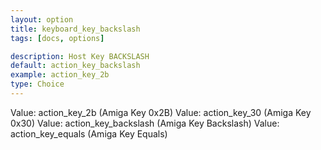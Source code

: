 ```yaml
---
layout: option
title: keyboard_key_backslash
tags: [docs, options]

description: Host Key BACKSLASH
default: action_key_backslash
example: action_key_2b
type: Choice
---
```


Value: action_key_2b (Amiga Key 0x2B)
Value: action_key_30 (Amiga Key 0x30)
Value: action_key_backslash (Amiga Key Backslash)
Value: action_key_equals (Amiga Key Equals)
